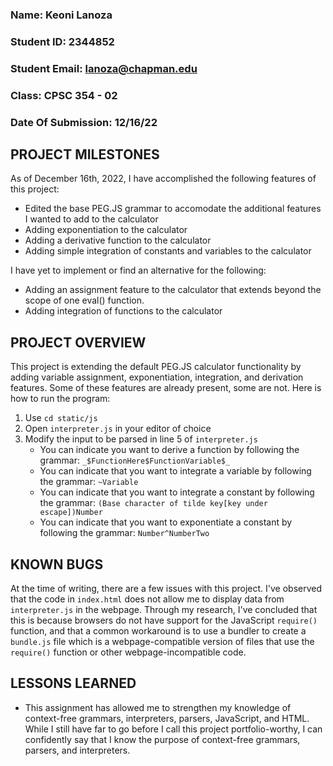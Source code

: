 ### Name: Keoni Lanoza
### Student ID: 2344852
### Student Email: lanoza@chapman.edu
### Class: CPSC 354 - 02
### Date Of Submission: 12/16/22

## PROJECT MILESTONES

As of December 16th, 2022, I have accomplished the following features of this project:

- Edited the base PEG.JS grammar to accomodate the additional features I wanted to add to the calculator
- Adding exponentiation to the calculator
- Adding a derivative function to the calculator
- Adding simple integration of constants and variables to the calculator

I have yet to implement or find an alternative for the following:

- Adding an assignment feature to the calculator that extends beyond the scope of one eval() function.
- Adding integration of functions to the calculator

## PROJECT OVERVIEW

This project is extending the default PEG.JS calculator functionality by adding variable assignment, exponentiation, integration, and derivation features. Some of these features are already present, some are not. Here is how to run the program:

1. Use `cd static/js`
2. Open `interpreter.js` in your editor of choice
3. Modify the input to be parsed in line 5 of `interpreter.js`
    - You can indicate you want to derive a function by following the grammar: `_$FunctionHere$FunctionVariable$_`
    - You can indicate that you want to integrate a variable by following the grammar:
    `~Variable`
    - You can indicate that you want to integrate a constant by following the grammar:
    `(Base character of tilde key[key under escape])Number` 
    - You can indicate that you want to exponentiate a constant by following the grammar:
    `Number^NumberTwo`

## KNOWN BUGS
At the time of writing, there are a few issues with this project. I've observed that the code in `index.html` does not allow me to display data from `interpreter.js` in the webpage. Through my research, I've concluded that this is because browsers do not have support for the JavaScript `require()` function, and that a common workaround is to use a bundler to create a `bundle.js` file which is a webpage-compatible version of files that use the `require()` function or other webpage-incompatible code.

## LESSONS LEARNED
- This assignment has allowed me to strengthen my knowledge of context-free grammars, interpreters, parsers, JavaScript, and HTML. While I still have far to go before I call this project portfolio-worthy, I can confidently say that I know the purpose of context-free grammars, parsers, and interpreters. 

